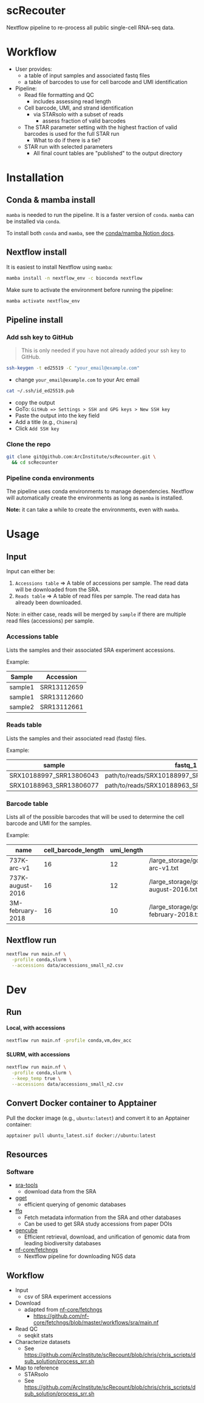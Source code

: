 scRecouter
==========

Nextflow pipeline to re-process all public single-cell RNA-seq data.

# Workflow

* User provides:
  * a table of input samples and associated fastq files
  * a table of barcodes to use for cell barcode and UMI identification
* Pipeline:
  * Read file formatting and QC
    * includes assessing read length
  * Cell barcode, UMI, and strand identification
    * via STARsolo with a subset of reads
      * assess fraction of valid barcodes
  * The STAR parameter setting with the highest fraction of valid barcodes is used for the full STAR run
    * What to do if there is a tie?
  * STAR run with selected parameters
    * All final count tables are "published" to the output directory

# Installation

## Conda & mamba install

`mamba` is needed to run the pipeline. 
It is a faster version of `conda`. `mamba` can be installed via `conda`. 

To install both `conda` and `mamba`, 
see the [conda/mamba Notion docs](https://www.notion.so/arcinstitute/Conda-Mamba-8106bed9553d46cca1af4e10f486bec2).

## Nextflow install

It is easiest to install Nextflow using `mamba`:

```bash
mamba install -n nextflow_env -c bioconda nextflow
```

Make sure to activate the environment before running the pipeline:

```bash
mamba activate nextflow_env
```

## Pipeline install

### Add ssh key to GitHub

> This is only needed if you have not already added your ssh key to GitHub.

```bash
ssh-keygen -t ed25519 -C "your_email@example.com"
```

* change `your_email@example.com` to your Arc email

```bash
cat ~/.ssh/id_ed25519.pub
```

* copy the output
* GoTo: `GitHub => Settings > SSH and GPG keys > New SSH key`
* Paste the output into the key field
* Add a title (e.g., `Chimera`)
* Click `Add SSH key`

### Clone the repo

```bash
git clone git@github.com:ArcInstitute/scRecounter.git \
  && cd scRecounter
```

### Pipeline conda environments 

The pipeline uses conda environments to manage dependencies. 
Nextflow will automatically create the environments as long as `mamba` is installed.

**Note:** it can take a while to create the environments, even with `mamba`.


# Usage

## Input

Input can either be:

1. `Accessions table` => A table of accessions per sample. The read data will be downloaded from the SRA.
1. `Reads table` => A table of read files per sample. The read data has already been downloaded.

Note: in either case, reads will be merged by `sample` if there are multiple read files (accessions) per sample.

### Accessions table

Lists the samples and their associated SRA experiment accessions.

Example:

| Sample      | Accession    |
|-------------|--------------|
| sample1     | SRR13112659  |
| sample1     | SRR13112660  |
| sample2     | SRR13112661  |


### Reads table

Lists the samples and their associated read (fastq) files.

Example:


| sample                   | fastq_1                                           | fastq_2                                           |
|--------------------------|---------------------------------------------------|---------------------------------------------------|
| SRX10188997_SRR13806043  | path/to/reads/SRX10188997_SRR13806043_1.fastq.gz  | path/to/reads/SRX10188997_SRR13806043_2.fastq.gz  |
| SRX10188963_SRR13806077  | path/to/reads/SRX10188963_SRR13806077_1.fastq.gz  | path/to/reads/SRX10188963_SRR13806077_2.fastq.gz  |


### Barcode table

Lists all of the possible barcodes that will be used to determine the cell barcode and UMI for the samples.

Example:

| name               | cell_barcode_length | umi_length | file_path                                                                      |
|--------------------|---------------------|------------|--------------------------------------------------------------------------------|
| 737K-arc-v1        | 16                  | 12         | /large_storage/goodarzilab/public/scRecount/genomes/737K-arc-v1.txt            |
| 737K-august-2016   | 16                  | 12         | /large_storage/goodarzilab/public/scRecount/genomes/737K-august-2016.txt       |
| 3M-february-2018   | 16                  | 10         | /large_storage/goodarzilab/public/scRecount/genomes/3M-february-2018.txt       |


## Nextflow run

```bash
nextflow run main.nf \
  -profile conda,slurm \
  --accessions data/accessions_small_n2.csv
```


# Dev

## Run

#### Local, with accessions

```bash
nextflow run main.nf -profile conda,vm,dev_acc
```

#### SLURM, with accessions

```bash
nextflow run main.nf \
  -profile conda,slurm \
  --keep_temp true \
  --accessions data/accessions_small_n2.csv
```

## Convert Docker container to Apptainer

Pull the docker image (e.g., `ubuntu:latest`) and convert it to an Apptainer container:

```bash
apptainer pull ubuntu_latest.sif docker://ubuntu:latest
```

## Resources

### Software

* [sra-tools](https://github.com/ncbi/sra-tools)
  * download data from the SRA
* [gget](https://github.com/pachterlab/gget)
  * efficient querying of genomic databases
* [ffq](https://github.com/pachterlab/ffq)
  * Fetch metadata information from the SRA and other databases
  * Can be used to get SRA study accessions from paper DOIs
* [gencube](https://github.com/snu-cdrc/gencube)
  * Efficient retrieval, download, and unification of genomic data from leading biodiversity databases
* [nf-core/fetchngs](https://nf-co.re/fetchngs/1.12.0/)
  * Nextflow pipeline for downloading NGS data

## Workflow

* Input
  * csv of SRA experiment accessions
* Download
  * adapted from [nf-core/fetchngs](https://nf-co.re/fetchngs/1.12.0/)
    * https://github.com/nf-core/fetchngs/blob/master/workflows/sra/main.nf
* Read QC 
  * seqkit stats
* Characterize datasets
  * See https://github.com/ArcInstitute/scRecount/blob/chris/chris_scripts/dsub_solution/process_srr.sh
* Map to reference
  * STARsolo
  * See https://github.com/ArcInstitute/scRecount/blob/chris/chris_scripts/dsub_solution/process_srr.sh